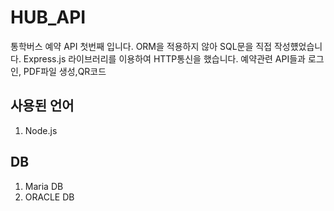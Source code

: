 # HUB_API
통학버스 예약 API 첫번째 입니다.
ORM을 적용하지 않아 SQL문을 직접 작성헀었습니다.
Express.js 라이브러리를 이용하여 HTTP통신을 했습니다.
예약관련 API들과 로그인, PDF파일 생성,QR코드

## 사용된 언어
1. Node.js

## DB
1. Maria DB
2. ORACLE DB
